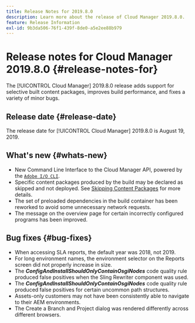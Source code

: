 ```yaml
---
title: Release Notes for 2019.8.0
description: Learn more about the release of Cloud Manager 2019.8.0.
feature: Release Information
exl-id: 9b3da506-76f1-439f-8de0-a5e2ee88b979
---
```

# Release notes for Cloud Manager 2019.8.0 {#release-notes-for}

The [!UICONTROL Cloud Manager] 2019.8.0 release adds support for selective built content packages, improves build performance, and fixes a variety of minor bugs.

## Release date {#release-date}

The release date for [!UICONTROL Cloud Manager] 2019.8.0 is August 19, 2019.

## What's new {#whats-new}

* New Command Line Interface to the Cloud Manager API, powered by the [`Adobe I/O CLI`](https://github.com/adobe/aio-cli-plugin-cloudmanager).
* Specific content packages produced by the build may be declared as skipped and not deployed. See [Skipping Content Packages](/help/getting-started/project-setup.md#skipping-content-packages) for more details.
* The set of preloaded dependencies in the build container has been reworked to avoid some unnecessary network requests.
* The message on the overview page for certain incorrectly configured programs has been improved.

## Bug fixes {#bug-fixes}

* When accessing SLA reports, the default year was 2018, not 2019.
* For long environment names, the environment selector on the Reports screen did not properly increase in size.
* The ***ConfigAndInstallShouldOnlyContainOsgiNodes*** code quality rule produced false positives when the Sling Rewriter component was used.
* The ***ConfigAndInstallShouldOnlyContainOsgiNodes*** code quality rule produced false positives for certain uncommon path structures.
* Assets-only customers may not have been consistently able to navigate to their AEM environments.
* The Create a Branch and Project dialog was rendered differently across different browsers.
